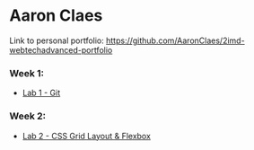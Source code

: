 # Aaron Claes

Link to personal portfolio: https://github.com/AaronClaes/2imd-webtechadvanced-portfolio

### Week 1:

- [Lab 1 - Git](https://github.com/AaronClaes/2imd-webtechadvanced-portfolio/tree/main/lab1%20-%20git)

### Week 2:

- [Lab 2 - CSS Grid Layout & Flexbox](https://github.com/AaronClaes/2imd-webtechadvanced-portfolio/tree/main/lab2%20-%20CSS%20Grid%20Layout%20%26%20Flexbox)
